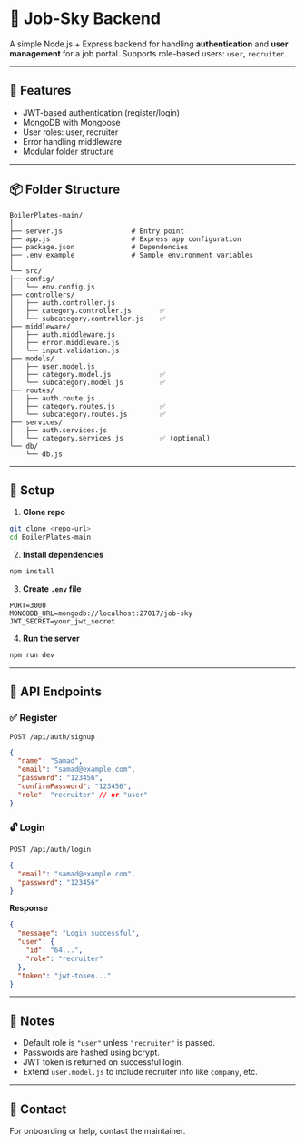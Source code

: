 
# 🧠 Job-Sky Backend

A simple Node.js + Express backend for handling **authentication** and **user management** for a job portal. Supports role-based users: `user`, `recruiter`.

---

## 🚀 Features

- JWT-based authentication (register/login)
- MongoDB with Mongoose
- User roles: user, recruiter
- Error handling middleware
- Modular folder structure

---

## 📦 Folder Structure

```
BoilerPlates-main/
│
├── server.js                 # Entry point
├── app.js                    # Express app configuration
├── package.json              # Dependencies
├── .env.example              # Sample environment variables
│
└── src/
├── config/
│   └── env.config.js
├── controllers/
│   ├── auth.controller.js
│   ├── category.controller.js       ✅
│   └── subcategory.controller.js    ✅
├── middleware/
│   ├── auth.middleware.js
│   ├── error.middleware.js
│   └── input.validation.js
├── models/
│   ├── user.model.js
│   ├── category.model.js            ✅
│   └── subcategory.model.js         ✅
├── routes/
│   ├── auth.route.js
│   ├── category.routes.js           ✅
│   └── subcategory.routes.js        ✅
├── services/
│   ├── auth.services.js
│   └── category.services.js         ✅ (optional)
└── db/
    └── db.js

```

---

## 🔧 Setup

1. **Clone repo**
```bash
git clone <repo-url>
cd BoilerPlates-main
```

2. **Install dependencies**
```bash
npm install
```

3. **Create `.env` file**
```env
PORT=3000
MONGODB_URL=mongodb://localhost:27017/job-sky
JWT_SECRET=your_jwt_secret
```

4. **Run the server**
```bash
npm run dev
```

---

## 🔐 API Endpoints

### ✅ Register

`POST /api/auth/signup`

```json
{
  "name": "Samad",
  "email": "samad@example.com",
  "password": "123456",
  "confirmPassword": "123456",
  "role": "recruiter" // or "user"
}
```

### 🔓 Login

`POST /api/auth/login`

```json
{
  "email": "samad@example.com",
  "password": "123456"
}
```

**Response**

```json
{
  "message": "Login successful",
  "user": {
    "id": "64...",
    "role": "recruiter"
  },
  "token": "jwt-token..."
}
```

---

## 🧠 Notes

- Default role is `"user"` unless `"recruiter"` is passed.
- Passwords are hashed using bcrypt.
- JWT token is returned on successful login.
- Extend `user.model.js` to include recruiter info like `company`, etc.

---

## 📧 Contact

For onboarding or help, contact the maintainer.
